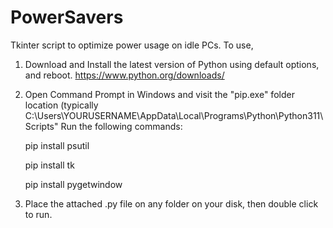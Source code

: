# PowerSavers
Tkinter script to optimize power usage on idle PCs.
To use, 

1) Download and Install the latest version of Python using default options, and reboot.
https://www.python.org/downloads/

2) Open Command Prompt in Windows and visit the "pip.exe" folder location (typically C:\Users\YOURUSERNAME\AppData\Local\Programs\Python\Python311\Scripts"
Run the following commands:

    pip install psutil
    
    pip install tk
    
    pip install pygetwindow

3) Place the attached .py file on any folder on your disk, then double click to run.
